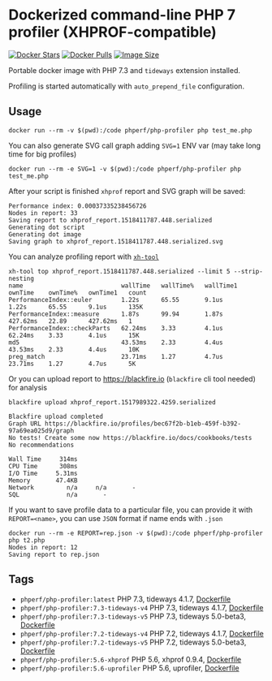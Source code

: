 # Dockerized command-line PHP 7 profiler (XHPROF-compatible)

[![Docker Stars](https://img.shields.io/docker/stars/phperf/php-profiler.svg)](https://hub.docker.com/r/phperf/php-profiler)
[![Docker Pulls](https://img.shields.io/docker/pulls/phperf/php-profiler.svg)](https://hub.docker.com/r/phperf/php-profiler)
[![Image Size](https://images.microbadger.com/badges/image/phperf/php-profiler.svg)](https://microbadger.com/images/phperf/php-profiler)

Portable docker image with PHP 7.3 and `tideways` extension installed.

Profiling is started automatically with `auto_prepend_file` configuration.

## Usage

```
docker run --rm -v $(pwd):/code phperf/php-profiler php test_me.php
```

You can also generate SVG call graph adding `SVG=1` ENV var (may take long time for big profiles)

```
docker run --rm -e SVG=1 -v $(pwd):/code phperf/php-profiler php test_me.php
```

After your script is finished `xhprof` report and SVG graph will be saved:

```
Performance index: 0.00037335238456726
Nodes in report: 33
Saving report to xhprof_report.1518411787.448.serialized
Generating dot script
Generating dot image
Saving graph to xhprof_report.1518411787.448.serialized.svg
```

You can analyze profiling report with [`xh-tool`](https://github.com/phperf/xh-tool)

```
xh-tool top xhprof_report.1518411787.448.serialized --limit 5 --strip-nesting
name                           wallTime   wallTime%   wallTime1   ownTime    ownTime%   ownTime1   count
PerformanceIndex::euler        1.22s      65.55       9.1us       1.22s      65.55      9.1us      135K 
PerformanceIndex::measure      1.87s      99.94       1.87s       427.62ms   22.89      427.62ms   1    
PerformanceIndex::checkParts   62.24ms    3.33        4.1us       62.24ms    3.33       4.1us      15K  
md5                            43.53ms    2.33        4.4us       43.53ms    2.33       4.4us      10K  
preg_match                     23.71ms    1.27        4.7us       23.71ms    1.27       4.7us      5K   
```

Or you can upload report to https://blackfire.io (`blackfire` cli tool needed) for analysis

```
blackfire upload xhprof_report.1517989322.4259.serialized
```

```
Blackfire upload completed
Graph URL https://blackfire.io/profiles/bec67f2b-b1eb-459f-b392-97a69ea025d9/graph
No tests! Create some now https://blackfire.io/docs/cookbooks/tests
No recommendations

Wall Time     314ms
CPU Time      308ms
I/O Time     5.31ms
Memory       47.4KB
Network         n/a     n/a       -
SQL             n/a       -
```

If you want to save profile data to a particular file, you can provide it with `REPORT=<name>`, you can use `JSON` format if name ends with `.json`

```
docker run --rm -e REPORT=rep.json -v $(pwd):/code phperf/php-profiler php t2.php
Nodes in report: 12
Saving report to rep.json
```

## Tags

* `phperf/php-profiler:latest` PHP 7.3, tideways 4.1.7, [Dockerfile](https://github.com/phperf/profiler-docker/blob/master/Dockerfile.tideways_v4_php73)
* `phperf/php-profiler:7.3-tideways-v4` PHP 7.3, tideways 4.1.7, [Dockerfile](https://github.com/phperf/profiler-docker/blob/master/Dockerfile.tideways_v4_php73)
* `phperf/php-profiler:7.3-tideways-v5` PHP 7.3, tideways 5.0-beta3, [Dockerfile](https://github.com/phperf/profiler-docker/blob/master/Dockerfile.tideways_v5_php73)
* `phperf/php-profiler:7.2-tideways-v4` PHP 7.2, tideways 4.1.7, [Dockerfile](https://github.com/phperf/profiler-docker/blob/master/Dockerfile.tideways_v4_php72)
* `phperf/php-profiler:7.2-tideways-v5` PHP 7.2, tideways 5.0-beta3, [Dockerfile](https://github.com/phperf/profiler-docker/blob/master/Dockerfile.tideways_v5_php72)
* `phperf/php-profiler:5.6-xhprof` PHP 5.6, xhprof 0.9.4, [Dockerfile](https://github.com/phperf/profiler-docker/blob/master/Dockerfile.xhprof_php56)
* `phperf/php-profiler:5.6-uprofiler` PHP 5.6, uprofiler, [Dockerfile](https://github.com/phperf/profiler-docker/blob/master/Dockerfile.uprofiler_php56)

